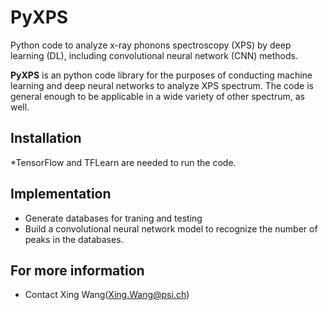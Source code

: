 # PyXPS
Python code to analyze  x-ray phonons spectroscopy (XPS) by deep learning (DL), including convolutional neural network (CNN) methods.


**PyXPS** is an python code library for the purposes of conducting machine learning and deep neural networks to analyze XPS spectrum. The code is general enough to be applicable in a wide variety of other spectrum, as well.


## Installation
*TensorFlow and TFLearn are needed to run the code.

## Implementation
* Generate databases for traning and testing
* Build a convolutional neural network model to recognize the number of peaks in the databases.


## For more information

* Contact Xing Wang(Xing.Wang@psi.ch)